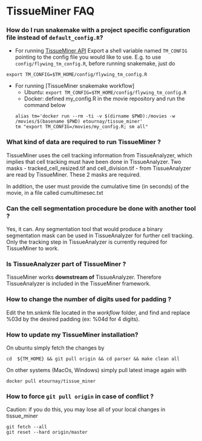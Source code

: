 # TissueMiner FAQ


### How do I run snakemake with a project specific configuration file instead of `default_config.R`?

* For running [TissueMiner API](https://mpicbg-scicomp.github.io/tissue_miner/user_manual/TM_R-UserManual.html#tissueminer-api-configuration)
Export a shell variable named `TM_CONFIG` pointing to the config file you would like to use. E.g. to use `config/flywing_tm_config.R`, before running snakemake, just do
```  
export TM_CONFIG=$TM_HOME/config/flywing_tm_config.R
```


* For running [TissueMiner snakemake workflow]
    + Ubuntu: `export TM_CONFIG=$TM_HOME/config/flywing_tm_config.R`
    + Docker: defined my_config.R in the movie repository and run the command below
    ```
    alias tm='docker run --rm -ti -v $(dirname $PWD):/movies -w /movies/$(basename $PWD) etournay/tissue_miner'
    tm "export TM_CONFIG=/movies/my_config.R; sm all"
    ```

### What kind of data are required to run TissueMiner ?

TissueMiner uses the cell tracking information from TissueAnalyzer, which implies that cell tracking must have been done in TissueAnalyzer.
Two masks - tracked_cell_resized.tif and cell_division.tif - from TissueAnalyzer are read by TissueMiner. These 2 masks are required.

In addition, the user must provide the cumulative time (in seconds) of the movie, in a file called cumultimesec.txt

### Can the cell segmentation procedure be done with another tool ?

Yes, it can. Any segmentation tool that would produce a binary segmentation mask can be used in TissueAnalyzer for further cell tracking.
Only the tracking step in TissueAnalyzer is currently required for TissueMiner to work.

### Is TissueAnalyzer part of TissueMiner ?

TissueMiner works **downstream of** TissueAnalyzer. Therefore TissueAnalyzer is included in the TissueMiner framework.


### How to change the number of digits used for padding ?
Edit the tm.snkmk file located in the *workflow* folder, and find and replace %03d by the desired padding (ex: %04d for 4 digits).

### How to update my TissueMiner installation?

On ubuntu simply fetch the changes by
```
cd  ${TM_HOME} && git pull origin && cd parser && make clean all
```

On other systems (MacOs, Windows) simply pull latest image again with
```
docker pull etournay/tissue_miner
```

### How to force `git pull origin` in case of conflict ?

Caution: if you do this, you may lose all of your local changes in tissue_miner

```
git fetch --all
git reset --hard origin/master
```

